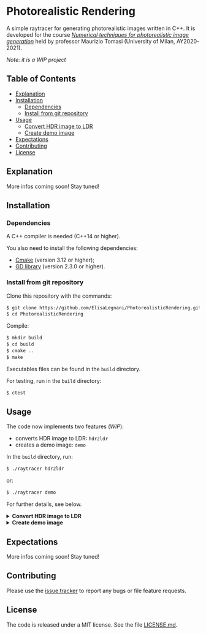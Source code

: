 # Photorealistic Rendering
A simple raytracer for generating photorealistic images written in C++. 
It is developed for the course [*Numerical techniques for photorealistic image generation*](https://www.unimi.it/en/education/degree-programme-courses/2021/numerical-tecniques-photorealistic-image-generation) held by professor Maurizio Tomasi (University of Milan, AY2020-2021).

*Note: it is a WIP project*

## Table of Contents

- [Explanation](#explanation)
- [Installation](#installation)
  - [Dependencies](#dependencies)
  - [Install from git repository](#install-from-git-repository)
- [Usage](#usage)
  - [Convert HDR image to LDR](#convert-HDR-image-to-LDR)
  - [Create demo image](#create-demo-image)
- [Expectations](#expectations)
- [Contributing](#contributing)
- [License](#license)

## Explanation

More infos coming soon! Stay tuned!

## Installation

### Dependencies

A C++ compiler is needed (C++14 or higher).

You also need to install the following dependencies:
- [Cmake](https://cmake.org/) (version 3.12 or higher);
- [GD library](https://libgd.github.io/) (version 2.3.0 or higher).

### Install from git repository

Clone this repository with the commands: 
```sh
$ git clone https://github.com/ElisaLegnani/PhotorealisticRendering.git
$ cd PhotorealisticRendering
```

Compile:

```sh
$ mkdir build
$ cd build
$ cmake ..
$ make
```

Executables files can be found in the `build` directory.

For testing, run in the `build` directory:

```sh
$ ctest
```

## Usage

The code now implements two features (*WIP*):
- converts HDR image to LDR: `hdr2ldr`
- creates a demo image: `demo`

In the  `build` directory, run: 
  
```sh
$ ./raytracer hdr2ldr

```
or:

```sh
$ ./raytracer demo
```

For further details, see below.

<details><summary><b>Convert HDR image to LDR</b></summary>

  In the  `build` directory run: 
  
  ```sh
  $ ./raytracer hdr2ldr
  ```

  The HDR image format supported is PFM, while LDR ones are PNG and JPG.

  Some parameters need to be set according to the preferences in the output image visualisation:
  - <img src="https://render.githubusercontent.com/render/math?math=a"> – *luminosity normalization factor*: changes image luminosity (default value: 0.3);
  - <img src="https://render.githubusercontent.com/render/math?math=\gamma"> – *monitor calibration factor*: depends on the user's monitor (default value: 1.0);

  You can set these properties directy by command line or being followed step by step:

  #### Command line:

  ```sh
  $ ./raytracer hdr2ldr input_file.pfm 0.3 1.0 output_file.jpg
  ```

  #### Step by step:

  ```sh
  $ ./raytracer hdr2ldr
  Insert input PFM filename: input_file.pfm
  Insert luminosity normalization factor a (0 < a < 1, 0.3 by default): 0.3
  Insert monitor calibration factor gamma (1.0 by default): 1.0
  You may rerun the program and change a and gamma according to the image visualization preferences.
  Insert output PNG/JPG filename: output_file.png
  ```
  
  #### Example:
  
  In the `examples/hdr2ldr` directory, there is a PFM input file called `memorial.pfm`.
  You can play with the code and parameters simply running (in the `build` directory):
  
  ```sh
  $ ./raytracer hdr2ldr ../examples/hdr2ldr/memorial.pfm 0.3 1.0 ../examples/hdr2ldr/memorial_0.3_1.0.png
  ```

  
 
  <p align="center">
  <img src="./img/example1.png" width="700">
</p>
  
</details>


<details><summary><b>Create demo image</b></summary>

  In the  `build` directory run: 
  
  ```sh
  $ ./raytracer demo
  ```

  It is also provided a demo image, composed by ten spheres on a black screen.

  You can choose :
    - camera type (orthogonal/perspective);
    - image width;
    - image height;
    - angle of view (deg);
    - renderer algorithm (onoff/flat)
    - output filename (PFM/PNG/JPG);
  
  again directly or step by step. Here it is shown the command line to run it directly, alternatively it is analogous to the previous feature.

  ```sh
  $ ./raytracer demo perspective width height angle renderer output_file.png
  ```
  
  #### Example:
  
  You may easily try the code running in the `examples/demo` directory:
  
  ```sh
  $ ./generate-image.sh ANGLE
  ```
  which automatically run the following code:
  ```sh
  $ ../build/./raytracer demo perspective 640 480 ANGLE flat img/imageANGLE.png
  ```
  
  and you just need to set the `ANGLE` (deg) from which you look at the scene.
  
  #### Animation:
  
  In the `examples/demo` directory, you may generate an animation of the demo scene, rotating 360° around the objects.
  
  In order to run the code, you need to:
  - install `ffmpeg` : `sudo apt install ffmpeg` (or `brew install ffmpeg` if you use Homebrew);
  - install `GNU Parallel` : `sudo apt install parallel` (or `brew install parallel`);
  - find out the number of cores of your machine: `nproc --all`for Linux or `sysctl -n hw.ncpu` for MacOS, to pass as `NUM_OF_CORES` in the command line;
  
  This is needed to run in parallel the code and speed up the execution, otherwise it would take several minutes.
  
  ```sh
  $ ./generate-animation.sh NUM_OF_CORES
  ```
  
  <p align="center">
    <img src="./img/demo.gif" width="400">
  </p>
  
</details>
  
## Expectations

More infos coming soon! Stay tuned!

## Contributing

Please use the [issue tracker](https://github.com/ElisaLegnani/PhotorealisticRendering/issues) to report any bugs or file feature requests.

## License

The code is released under a MIT license. See the file [LICENSE.md](https://github.com/ElisaLegnani/PhotorealisticRendering/blob/master/LICENSE.md).
